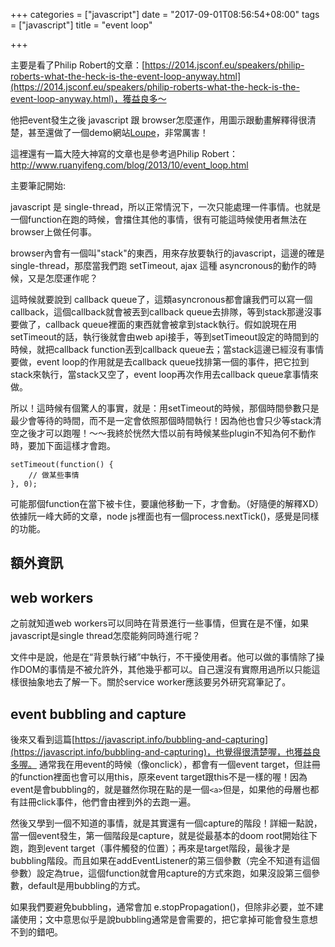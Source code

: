 +++
categories = ["javascript"]
date = "2017-09-01T08:56:54+08:00"
tags = ["javascript"]
title = "event loop"

+++

主要是看了Philip Robert的文章：[https://2014.jsconf.eu/speakers/philip-roberts-what-the-heck-is-the-event-loop-anyway.html](https://2014.jsconf.eu/speakers/philip-roberts-what-the-heck-is-the-event-loop-anyway.html)，獲益良多～

他把event發生之後 javascript 跟 browser怎麼運作，用圖示跟動畫解釋得很清楚，甚至還做了一個demo網站[Loupe](http://latentflip.com/loupe/)，非常厲害！

這裡還有一篇大陸大神寫的文章也是參考過Philip Robert：http://www.ruanyifeng.com/blog/2013/10/event_loop.html

主要筆記開始:

javascript 是 single-thread，所以正常情況下，一次只能處理一件事情。也就是一個function在跑的時候，會擋住其他的事情，很有可能這時候使用者無法在browser上做任何事。

browser內會有一個叫"stack"的東西，用來存放要執行的javascript，這邊的確是single-thread，那麼當我們跑 setTimeout, ajax 這種 asyncronous的動作的時候，又是怎麼運作呢？

這時候就要說到 callback queue了，這類asyncronous都會讓我們可以寫一個callback，這個callback就會被丟到callback queue去排隊，等到stack那邊沒事要做了，callback queue裡面的東西就會被拿到stack執行。假如說現在用setTimeout的話，執行後就會由web api接手，等到setTimeout設定的時間到的時候，就把callback function丟到callback queue去；當stack這邊已經沒有事情要做，event loop的作用就是去callback queue找排第一個的事件，把它拉到stack來執行，當stack又空了，event loop再次作用去callback queue拿事情來做。

所以！這時候有個驚人的事實，就是：用setTimeout的時候，那個時間參數只是最少會等待的時間，而不是一定會依照那個時間執行！因為他也會只少等stack清空之後才可以跑喔！～～我終於恍然大悟以前有時候某些plugin不知為何不動作時，要加下面這樣才會跑。
```
setTimeout(function() {
    // 做某些事情
}, 0);
```
可能那個function在當下被卡住，要讓他移動一下，才會動。（好隨便的解釋XD）
依據阮一峰大師的文章，node js裡面也有一個process.nextTick()，感覺是同樣的功能。


## 額外資訊


## web workers
之前就知道web workers可以同時在背景進行一些事情，但實在是不懂，如果javascript是single thread怎麼能夠同時進行呢？

文件中是說，他是在“背景執行緒”中執行，不干擾使用者。他可以做的事情除了操作DOM的事情是不被允許外，其他幾乎都可以。自己還沒有實際用過所以只能這樣很抽象地去了解一下。關於service worker應該要另外研究寫筆記了。

## event bubbling and capture
後來又看到這篇[https://javascript.info/bubbling-and-capturing](https://javascript.info/bubbling-and-capturing)，也覺得很清楚喔，也獲益良多喔。
通常我在用event的時候（像onclick），都會有一個event target，但註冊的function裡面也會可以用this，原來event target跟this不是一樣的喔！因為event是會bubbling的，就是雖然你現在點的是一個`<a>`但是，如果他的母層也都有註冊click事件，他們會由裡到外的去跑一遍。

然後又學到一個不知道的事情，就是其實還有一個capture的階段！詳細一點說，當一個event發生，第一個階段是capture，就是從最基本的doom root開始往下跑，跑到event target（事件觸發的位置）；再來是target階段，最後才是bubbling階段。而且如果在addEventListener的第三個參數（完全不知道有這個參數）設定為true，這個function就會用capture的方式來跑，如果沒設第三個參數，default是用bubbling的方式。

如果我們要避免bubbling，通常會加 e.stopPropagation()，但除非必要，並不建議使用；文中意思似乎是說bubbling通常是會需要的，把它拿掉可能會發生意想不到的錯吧。



